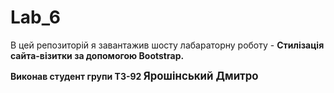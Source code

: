 # Lab_6
<p>В цей репозиторій я завантажив шосту лабараторну роботу - <b>Стилізація сайта-візитки за допомогою Bootstrap.<b><p>
Виконав студент групи ТЗ-92 <big>Ярошінський Дмитро<big>
